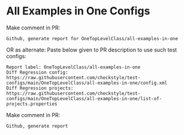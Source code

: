 # All Examples in One Configs
Make comment in PR:
```
Github, generate report for OneTopLevelClass/all-examples-in-one
```
OR as alternate:
Paste below given to PR description to use such test configs:
```
Report label: OneTopLevelClass/all-examples-in-one
Diff Regression config: https://raw.githubusercontent.com/checkstyle/test-configs/main/OneTopLevelClass/all-examples-in-one/config.xml
Diff Regression projects: https://raw.githubusercontent.com/checkstyle/test-configs/main/OneTopLevelClass/all-examples-in-one/list-of-projects.properties
```
Make comment in PR:
```
Github, generate report
```
